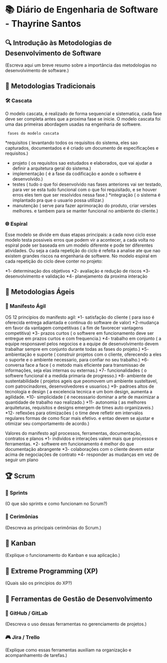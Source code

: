 # 📚 Diário de Engenharia de Software - Thayrine Santos

## 🔍 Introdução às Metodologias de Desenvolvimento de Software  
(Escreva aqui um breve resumo sobre a importância das metodologias no desenvolvimento de software.)

## 📖 Metodologias Tradicionais  
### 🛠️ Cascata  
O modelo cascata, é realizado de forma sequencial e sistematica, cada fase deve ser completa antes que a proxima fase se inicie.
O modelo cascata foi uma das primeiras abordagem usadas na engenharia de softwere.


     fases do modelo cascata
*requisitos
( levantando todos os requisitos do sistema, eles sao capturados, documentados e é criado um documento de especificações e requisitos.)
* projeto
( os requisitos sao estudados e elaborados, que vai ajudar a definir a arquitetura geral do sistema.)
* implementação
( é a fase da codificação e aonde o softwere é desenvolvido.)
* testes
( tudo o que foi desenvolvido nas fases anteriores vai ser testado, para ver se esta tudo funcional com o que foi requisitado, e se houver erros eles tem que ser resolvidos nessa fase.)
*integração
( o sistema é implantado pra que o usuario possa utilizar.)
* manutenção
( serve para fazer aprimoração do produto, criar versões melhores. e tambem para se manter funcional no ambiente do cliente.)
### 🌐 Espiral  
Esse modelo se divide em duas etapas principais:
a cada novo ciclo esse modelo testa possiveis erros que podem vir a acontecer, a cada volta no espiral pode ser baseada em um modelo diferente e pode ter diferentes atividades. Ou seja a cada repetição do ciclo é refeita a analise ate que nao existem grandes riscos na engenharia de softwere. 
No modelo espiral em cada repetição do ciclo deve conter no projeto:

*1- determinação dos objetivos
*2- avaliação e redução de riscos 
*3- desenvolvimento e validação
*4- planejamento da proxima interação


## 💪 Metodologias Ágeis  
### 📖 Manifesto Ágil  
OS 12 principios do manifesto agil:
*1- satisfação do cliente ( para isso é oferecida entrega adiantada e continua do software de valor)
*2-mudança em favor da vantagem competitivas ( a fim de favorecer vantagens competitiva)
*3- prazos curtos ( o softwere em funcionamento deve ser entregue em prazos curtos e com frequencia.)
*4- trabalho em conjunto ( a equipe responsavel pelos negocios e a equipe de desenvolvimento devem trabalhar sempre em conjunto durante todas as fases do projeto.)
*5- ambientação e suporte ( construir projetos com o cliente, oferecendo a eles o suporte e o ambiente necessario, para confiar no seu trabalho.)
*6- conversa face a face ( o metodo mais eficiente para transmissao de informações, seja elas internas ou externas.)
*7- funcionalidades ( o softwere funcional é a medida primaria de progresso.)
*8- ambiente de sustentabilidade ( projetos ageis que peomovem um ambiente susteltavel, com patrocinadores, desenvolvedores e usuarios.)
*9- padroes altos de tecnologia e design ( a excelencia tecnica e um bom design, aumenta a agilidade.
*10- simplicidade ( é necesssario dominar a arte de maximizar a quantidade de trabalho nao realizado.)
*11- autonomia ( as melhores arquiteturas, requisitos e designs emergem de times auto organizaveis.)
*12-  reflexões para otimizacões ( o time deve refletir em intervalos regulares formas de como ficar mais efetivo. e entao devem se ajustar e otimizar seu comportamento de acordo.)


Valores do manifesto agil
processos, ferramentas, documentação, contratos e planos 
*1- individos e interações valem mais que processos e ferramentas.
*2- softwere em funcionamento é melhor do que documentação abrangente 
*3- colaborações com o cliente devem estar acima de negociações de contrato
*4- responder as mudanças em vez de seguir um plano




## 🏆 Scrum  
### 📅 Sprints  
(O que são sprints e como funcionam no Scrum?)

### 💬 Cerimônias  
(Descreva as principais cerimônias do Scrum.)

## 🎯 Kanban  
(Explique o funcionamento do Kanban e sua aplicação.)

## 🚀 Extreme Programming (XP)  
(Quais são os princípios do XP?)

## 🔧 Ferramentas de Gestão de Desenvolvimento  
### 💪 GitHub / GitLab  
(Descreva o uso dessas ferramentas no gerenciamento de projetos.)

### 🎮 Jira / Trello  
(Explique como essas ferramentas auxiliam na organização e acompanhamento de tarefas.)
